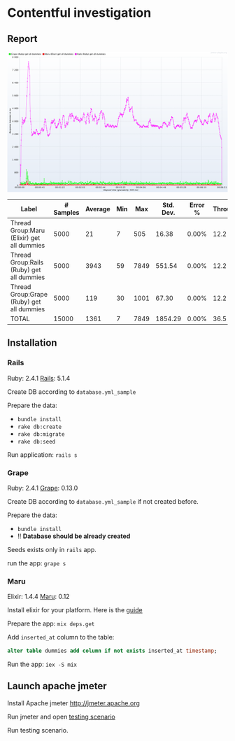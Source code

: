# Contentful investigation

## Report

![response-latency](https://raw.githubusercontent.com/retgoat/friendly-contentful/master/_data/response-latency.png)

Label|# Samples|Average|Min|Max|Std. Dev.|Error %|Throughput|KB/sec|Avg. Bytes
-----|---------|-------|---|---|---------|-------|----------|------|----------
Thread Group:Maru (Elixir) get all dummies|5000|21|7|505|16.38|0.00%|12.2|305.72|25609.0
Thread Group:Rails (Ruby) get all dummies|5000|3943|59|7849|551.54|0.00%|12.2|399.28|33594.0
Thread Group:Grape (Ruby) get all dummies|5000|119|30|1001|67.30|0.00%|12.2|399.34|33501.0
TOTAL|15000|1361|7|7849|1854.29|0.00%|36.5|1101.43|30901.3


## Installation

### Rails

Ruby: 2.4.1
[Rails](https://github.com/rails/rails): 5.1.4


Create DB according to `database.yml_sample`

Prepare the data:

* `bundle install`
* `rake db:create`
* `rake db:migrate`
* `rake db:seed`

Run application: `rails s`

### Grape

Ruby: 2.4.1
[Grape](https://github.com/ruby-grape/grape): 0.13.0

Create DB according to `database.yml_sample` if not created before.

Prepare the data:

* `bundle install`
* !! **Database should be already created**

Seeds exists only in `rails` app.

run the app: `grape s`

### Maru

Elixir: 1.4.4
[Maru](https://github.com/elixir-maru/maru): 0.12


Install elixir for your platform. Here is the [guide](https://elixir-lang.org/install.html)

Prepare the app: `mix deps.get`

Add `inserted_at` column to the table:

```sql
alter table dummies add column if not exists inserted_at timestamp;
```


Run the app: `iex -S mix`

## Launch apache jmeter

Install Apache jmeter http://jmeter.apache.org

Run jmeter and open [testing scenario](https://raw.githubusercontent.com/retgoat/friendly-contentful/master/_data/contentful.jmx)

Run testing scenario.

